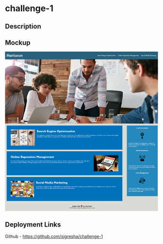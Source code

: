 # challenge-1

## Description

## Mockup

![alt horiseon website](assets/images/horiseon_mockup.png)

## Deployment Links
Github - https://github.com/sjgresha/challenge-1